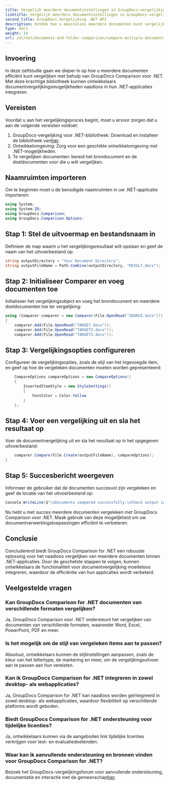 ```yaml
---
title: Vergelijk meerdere documentinstellingen in GroupDocs-vergelijking voor .NET
linktitle: Vergelijk meerdere documentinstellingen in GroupDocs-vergelijking voor .NET
second_title: GroupDocs.Vergelijking .NET API
description: Ontdek hoe u moeiteloos meerdere documenten kunt vergelijken met GroupDocs Comparison voor .NET. Volg onze stapsgewijze handleiding voor een naadloze documentverwerking.
type: docs
weight: 14
url: /nl/net/documents-and-folder-comparison/compare-multiple-documents-settings-dotnet/
---
```

## Invoering
In deze zelfstudie gaan we dieper in op hoe u meerdere documenten efficiënt kunt vergelijken met behulp van GroupDocs Comparison voor .NET. Met deze krachtige bibliotheek kunnen ontwikkelaars documentvergelijkingsmogelijkheden naadloos in hun .NET-applicaties integreren.
## Vereisten
Voordat u aan het vergelijkingsproces begint, moet u ervoor zorgen dat u aan de volgende vereisten voldoet:
1.  GroupDocs-vergelijking voor .NET-bibliotheek: Download en installeer de bibliotheek van[hier](https://releases.groupdocs.com/comparison/net/).
2. Ontwikkelomgeving: Zorg voor een geschikte ontwikkelomgeving met .NET-mogelijkheden.
3. Te vergelijken documenten: bereid het brondocument en de doeldocumenten voor die u wilt vergelijken.

## Naamruimten importeren
Om te beginnen moet u de benodigde naamruimten in uw .NET-applicatie importeren:
```csharp
using System;
using System.IO;
using GroupDocs.Comparison;
using GroupDocs.Comparison.Options;
```
## Stap 1: Stel de uitvoermap en bestandsnaam in
Definieer de map waarin u het vergelijkingsresultaat wilt opslaan en geef de naam van het uitvoerbestand op:
```csharp
string outputDirectory = "Your Document Directory";
string outputFileName = Path.Combine(outputDirectory, "RESULT.docx");
```
## Stap 2: Initialiseer Comparer en voeg documenten toe
Initialiseer het vergelijkingsobject en voeg het brondocument en meerdere doeldocumenten toe ter vergelijking:
```csharp
using (Comparer comparer = new Comparer(File.OpenRead("SOURCE.docx")))
{
    comparer.Add(File.OpenRead("TARGET.docx"));
    comparer.Add(File.OpenRead("TARGET2.docx"));
    comparer.Add(File.OpenRead("TARGET3.docx"));
```
## Stap 3: Vergelijkingsopties configureren
Configureer de vergelijkingsopties, zoals de stijl van het ingevoegde item, en geef op hoe de vergeleken documenten moeten worden gepresenteerd:
```csharp
    CompareOptions compareOptions = new CompareOptions()
    {
        InsertedItemStyle = new StyleSettings()
        {
            FontColor = Color.Yellow
        }
    };
```
## Stap 4: Voer een vergelijking uit en sla het resultaat op
Voer de documentvergelijking uit en sla het resultaat op in het opgegeven uitvoerbestand:
```csharp
    comparer.Compare(File.Create(outputFileName), compareOptions);
}
```
## Stap 5: Succesbericht weergeven
Informeer de gebruiker dat de documenten succesvol zijn vergeleken en geef de locatie van het uitvoerbestand op:
```csharp
Console.WriteLine($"\nDocuments compared successfully.\nCheck output in {outputDirectory}.");
```
Nu hebt u met succes meerdere documenten vergeleken met GroupDocs Comparison voor .NET. Maak gebruik van deze mogelijkheid om uw documentverwerkingstoepassingen efficiënt te verbeteren.

## Conclusie
Concluderend biedt GroupDocs Comparison for .NET een robuuste oplossing voor het naadloos vergelijken van meerdere documenten binnen .NET-applicaties. Door de geschetste stappen te volgen, kunnen ontwikkelaars de functionaliteit voor documentvergelijking moeiteloos integreren, waardoor de efficiëntie van hun applicaties wordt verbeterd.
## Veelgestelde vragen
### Kan GroupDocs Comparison for .NET documenten van verschillende formaten vergelijken?
Ja, GroupDocs Comparison voor .NET ondersteunt het vergelijken van documenten van verschillende formaten, waaronder Word, Excel, PowerPoint, PDF en meer.
### Is het mogelijk om de stijl van vergeleken items aan te passen?
Absoluut, ontwikkelaars kunnen de stijlinstellingen aanpassen, zoals de kleur van het lettertype, de markering en meer, om de vergelijkingsuitvoer aan te passen aan hun vereisten.
### Kan ik GroupDocs Comparison for .NET integreren in zowel desktop- als webapplicaties?
Ja, GroupDocs Comparison for .NET kan naadloos worden geïntegreerd in zowel desktop- als webapplicaties, waardoor flexibiliteit op verschillende platforms wordt geboden.
### Biedt GroupDocs Comparison for .NET ondersteuning voor tijdelijke licenties?
Ja, ontwikkelaars kunnen via de aangeboden link tijdelijke licenties verkrijgen voor test- en evaluatiedoeleinden.
### Waar kan ik aanvullende ondersteuning en bronnen vinden voor GroupDocs Comparison for .NET?
 Bezoek het GroupDocs-vergelijkingsforum voor aanvullende ondersteuning, documentatie en interactie met de gemeenschap[hier](https://forum.groupdocs.com/c/comparison/12).